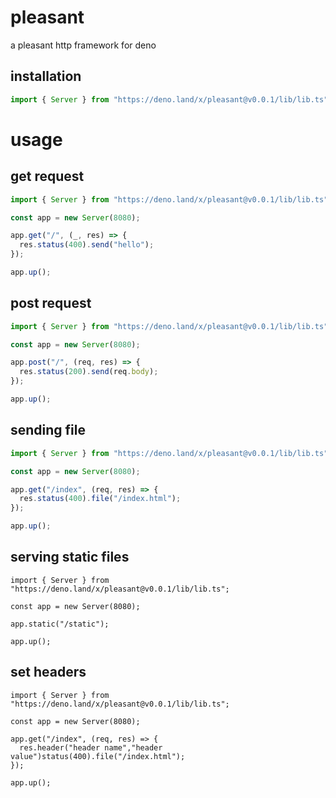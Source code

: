# pleasant
a pleasant http framework for deno


## installation
``` javascript
import { Server } from "https://deno.land/x/pleasant@v0.0.1/lib/lib.ts";
```

# usage 
## get request
``` javascript
import { Server } from "https://deno.land/x/pleasant@v0.0.1/lib/lib.ts";

const app = new Server(8080);

app.get("/", (_, res) => {
  res.status(400).send("hello");
});

app.up();
```

## post request 
```javascript
import { Server } from "https://deno.land/x/pleasant@v0.0.1/lib/lib.ts";

const app = new Server(8080);

app.post("/", (req, res) => {
  res.status(200).send(req.body);
});

app.up();
```

## sending file
``` javascript
import { Server } from "https://deno.land/x/pleasant@v0.0.1/lib/lib.ts";

const app = new Server(8080);

app.get("/index", (req, res) => {
  res.status(400).file("/index.html");
});

app.up();

```

## serving static files
```javscript
import { Server } from "https://deno.land/x/pleasant@v0.0.1/lib/lib.ts";

const app = new Server(8080);

app.static("/static");

app.up();
```

## set headers
```
import { Server } from "https://deno.land/x/pleasant@v0.0.1/lib/lib.ts";

const app = new Server(8080);

app.get("/index", (req, res) => {
  res.header("header name","header value")status(400).file("/index.html");
});

app.up();
```



